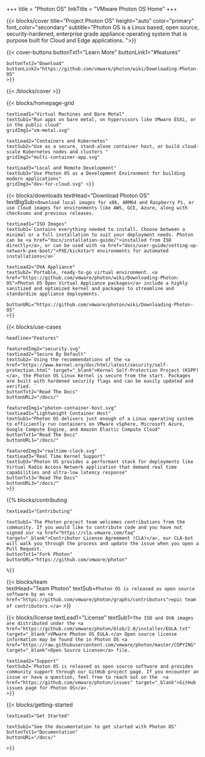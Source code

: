 +++
title = "Photon OS"
linkTitle = "VMware Photon OS Home"
+++
<!-- blocks/cover content start -->
{{< blocks/cover 
	title="Project Photon OS" 
	height="auto" 
	color="primary" 
	font_color="secondary" 
	subtitle="Photon OS is a Linux based, open source, security-hardened, enterprise grade appliance operating system that is purpose built for Cloud and Edge applications. ">}}

{{< cover-buttons 
	buttonTxt1="Learn More"
	buttonLink1="#features"

	buttonTxt2="Download"
	buttonLink2="https://github.com/vmware/photon/wiki/Downloading-Photon-OS"
	>}}

{{< /blocks/cover >}}
<!-- blocks/cover content end -->

<!-- blocks/homepage-grid start -->
{{< blocks/homepage-grid 

	textLead1="Virtual Machines and Bare Metal"
	textSub1="Run apps on bare metal, on hypervisors like VMware ESXi, or in the public cloud"
	gridImg1="vm-metal.svg"

	textLead2="Containers and Kubernetes" 
	textSub2="Use as a secure, stand-alone container host, or build cloud-scale Kubernetes nodes and clusters "
	gridImg2="multi-container-app.svg"

	textLead3="Local and Remote Development"
	textSub3="Use Photon OS as a Development Environment for building modern applications"
	gridImg3="dev-for-cloud.svg" >}}

<!-- blocks/homepage-grid End -->

<!-- blocks/downloads start -->
{{< blocks/downloads 
	textHead="Download Photon OS"
	textBigSub=`Download local images for x86, ARM64 and Raspberry Pi, or use Cloud images for environments like AWS, GCE, Azure, along with checksums and previous releases. `
	
	textLead1="ISO Images"
	textSub1=`Contains everything needed to install. Choose between a minimal or a full installation to suit your deployment needs. Photon can be <a href="docs/installation-guide/">installed from ISO directly</a>, or can be used with <a href="docs/user-guide/setting-up-network-pxe-boot/">PXE/kickstart environments for automated installations</a>`

	textLead2="OVA Appliance"
	textSub2=`Portable, ready-to-go virtual environment. <a href="https://github.com/vmware/photon/wiki/Downloading-Photon-OS">Photon OS Open Virtual Appliance packages</a> include a highly sanitized and optimized kernel and packages to streamline and standardize appliance deployments.`

	buttonURL="https://github.com/vmware/photon/wiki/Downloading-Photon-OS" 
	>}}
<!-- blocks/downloads end -->

<!-- blocks/use-cases begin -->
{{< blocks/use-cases 

	headline="Features"
	
	featuredImg2="security.svg"
	textLead2="Secure By Default"
	textSub2=`Using the recommendations of the <a href="https://www.kernel.org/doc/html/latest/security/self-protection.html" target="_blank">Kernel Self-Protection Project (KSPP)</a>, the Photon OS Linux Kernel is secure from the start. Packages are built with hardened security flags and can be easily updated and verified. `
	buttonTxt2="Read The Docs"
	buttonURL2="/docs/"
	
	featuredImg1="photon-container-host.svg"
	textLead1="Lightweight Container Host" 
	textSub1="Photon OS delivers just enough of a Linux operating system to efficiently run containers on VMware vSphere, Microsoft Azure, Google Compute Engine, and Amazon Elastic Compute Cloud"
	buttonTxt1="Read The Docs"
	buttonURL1="/docs/"

	featuredImg3="realtime-clock.svg"
	textLead3="Real Time Kernel Support"
	textSub3="Photon OS provides a performant stack for deployments like Virtual Radio Access Network application that demand real time capabilities and ultra-low latency response"
	buttonTxt3="Read The Docs"
	buttonURL3="/docs/"
	>}}
<!-- blocks/use-cases end -->

<!-- blocks/getting-started begin -->
{{% blocks/contributing
	
	textLead1="Contributing"
	
	textSub1=`The Photon project team welcomes contributions from the community. If you would like to contribute code and you have not signed our <a href="https://cla.vmware.com/faq" target="_blank">Contributor License Agreement (CLA)</a>, our CLA-bot will walk you through the process and update the issue when you open a Pull Request.`
	buttonTxt1="Fork Photon"
	buttonURL="https://github.com/vmware/photon"

	%}}
<!-- blocks/getting-started end -->


<!-- blocks/team begin -->
{{< blocks/team  
	textHead="Team Photon"
	textSub=`Photon OS is released as open source software by an <a href="https://github.com/vmware/photon/graphs/contributors">epic team of contributors.</a>`
	>}}
<!-- blocks/team end -->



<!-- blocks/license start -->
{{< blocks/license 
	textLead1="License"
	textSub1=`The ISO and OVA images are distributed under the <a href="https://github.com/vmware/photon/blob/2.0/installer/EULA.txt" target="_blank">VMware Photon OS EULA.</a> Open source license information may be found the in Photon OS <a href="https://raw.githubusercontent.com/vmware/photon/master/COPYING" target="_blank">Open Source License</a> file.`


	textLead2="Support" 
	textSub2=`Photon OS is released as open source software and provides community support through our GitHub project page. If you encounter an issue or have a question, feel free to reach out on the  <a href="https://github.com/vmware/photon/issues" target="_blank">GitHub issues page for Photon OS</a>.`
	>}}
<!-- blocks/license end -->
<!-- blocks/getting-started begin -->
{{< blocks/getting-started 
	
	textLead1="Get Started"
	
	textSub1="See the documentation to get started with Photon OS"
	buttonTxt1="Documentation"
	buttonURL="/docs/"

	>}}
<!-- blocks/getting-started end -->